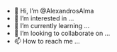 - 👋 Hi, I’m @AlexandrosAlma
- 👀 I’m interested in ...
- 🌱 I’m currently learning ...
- 💞️ I’m looking to collaborate on ...
- 📫 How to reach me ...

<!---
AlexandrosAlma/AlexandrosAlma is a ✨ special ✨ repository because its `README.md` (this file) appears on your GitHub profile.
You can click the Preview link to take a look at your changes.
--->
